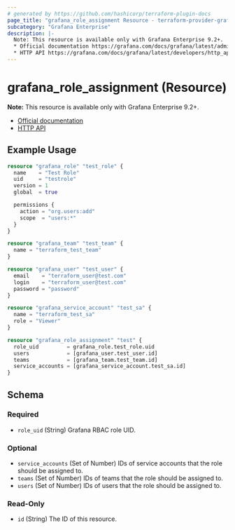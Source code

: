```yaml
---
# generated by https://github.com/hashicorp/terraform-plugin-docs
page_title: "grafana_role_assignment Resource - terraform-provider-grafana"
subcategory: "Grafana Enterprise"
description: |-
  Note: This resource is available only with Grafana Enterprise 9.2+.
  * Official documentation https://grafana.com/docs/grafana/latest/administration/roles-and-permissions/access-control/
  * HTTP API https://grafana.com/docs/grafana/latest/developers/http_api/access_control/
---
```


# grafana_role_assignment (Resource)

**Note:** This resource is available only with Grafana Enterprise 9.2+.
* [Official documentation](https://grafana.com/docs/grafana/latest/administration/roles-and-permissions/access-control/)
* [HTTP API](https://grafana.com/docs/grafana/latest/developers/http_api/access_control/)

## Example Usage

```terraform
resource "grafana_role" "test_role" {
  name    = "Test Role"
  uid     = "testrole"
  version = 1
  global  = true

  permissions {
    action = "org.users:add"
    scope  = "users:*"
  }
}

resource "grafana_team" "test_team" {
  name = "terraform_test_team"
}

resource "grafana_user" "test_user" {
  email    = "terraform_user@test.com"
  login    = "terraform_user@test.com"
  password = "password"
}

resource "grafana_service_account" "test_sa" {
  name = "terraform_test_sa"
  role = "Viewer"
}

resource "grafana_role_assignment" "test" {
  role_uid         = grafana_role.test_role.uid
  users            = [grafana_user.test_user.id]
  teams            = [grafana_team.test_team.id]
  service_accounts = [grafana_service_account.test_sa.id]
}
```

<!-- schema generated by tfplugindocs -->
## Schema

### Required

- `role_uid` (String) Grafana RBAC role UID.

### Optional

- `service_accounts` (Set of Number) IDs of service accounts that the role should be assigned to.
- `teams` (Set of Number) IDs of teams that the role should be assigned to.
- `users` (Set of Number) IDs of users that the role should be assigned to.

### Read-Only

- `id` (String) The ID of this resource.


